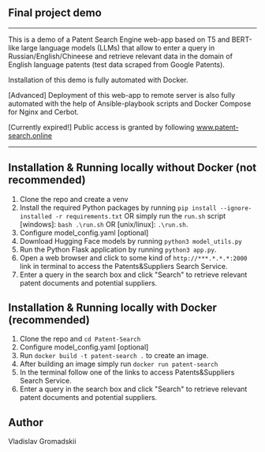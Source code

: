 ## Final project demo
----------------------
This is a demo of a Patent Search Engine web-app based on T5 and BERT-like large language models (LLMs) that allow to enter a query in Russian/English/Chineese and retrieve relevant data in the domain of English language patents (test data scraped from Google Patents).

Installation of this demo is fully automated with Docker. 

[Advanced] Deployment of this web-app to remote server is also fully automated with the help of Ansible-playbook scripts and Docker Compose for Nginx and Cerbot.

[Currently expired!] Public access is granted by following www.patent-search.online

----------------------

Installation & Running locally without Docker (not recommended)
-------------
1. Clone the repo and create a venv
1. Install the required Python packages by running `pip install --ignore-installed -r requirements.txt` OR simply run the `run.sh` script [windows]: `bash .\run.sh` OR [unix/linux]: `.\run.sh`.
2. Configure model_config.yaml [optional]
3. Download Hugging Face models by running `python3 model_utils.py`
4. Run the Python Flask application by running `python3 app.py`.
5. Open a web browser and click to some kind of `http://***.*.*.*:2000` link in terminal to access the Patents&Suppliers Search Service.
6. Enter a query in the search box and click "Search" to retrieve relevant patent documents and potential suppliers.


Installation & Running locally with Docker (recommended)
-----
1. Clone the repo and `cd Patent-Search`
2. Configure model_config.yaml [optional]
3. Run `docker build -t patent-search .` to create an image.
4. After building an image simply run `docker run patent-search`
5. In the terminal follow one of the links to access Patents&Suppliers Search Service.
6. Enter a query in the search box and click "Search" to retrieve relevant patent documents and potential suppliers.

Author
------
Vladislav Gromadskii

 
